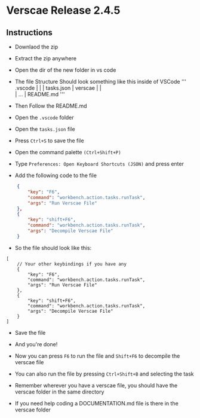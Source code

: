 # Verscae Release 2.4.5
## Instructions
- Downlaod the zip
- Extract the zip anywhere
- Open the dir of the new folder in vs code
- The file Structure Should look something like this inside of VSCode
'''
.vscode
|  |
|  tasks.json
|
verscae
|  |	
|  ...
|
README.md
'''

- Then Follow the README.md
- Open the `.vscode` folder
- Open the `tasks.json` file
- Press `Ctrl+S` to save the file

- Open the command palette `(Ctrl+Shift+P)`
- Type `Preferences: Open Keyboard Shortcuts (JSON)` and press enter
- Add the following code to the file
```json
    {
        "key": "F6",
        "command": "workbench.action.tasks.runTask",
        "args": "Run Verscae File"
    },
    {
        "key": "shift+F6",
        "command": "workbench.action.tasks.runTask",
        "args": "Decompile Verscae File"
    }
```

- So the file should look like this:

```jsonc
[
    // Your other keybindings if you have any
    {
        "key": "F6",
        "command": "workbench.action.tasks.runTask",
        "args": "Run Verscae File"
    },
    {
        "key": "shift+F6",
        "command": "workbench.action.tasks.runTask",
        "args": "Decompile Verscae File"
    }
]
```
- Save the file
- And you're done!

- Now you can press `F6` to run the file and `Shift+F6` to decompile the verscae file
- You can also run the file by pressing `Ctrl+Shift+B` and selecting the task

- Remember wherever you have a verscae file, you should have the verscae folder in the same directory

- If you need help coding a DOCUMENTATION.md file is there in the verscae folder
